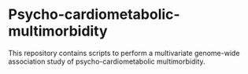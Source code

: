 # Psycho-cardiometabolic-multimorbidity

This repository contains scripts to perform a multivariate genome-wide association study of psycho-cardiometabolic multimorbidity. 